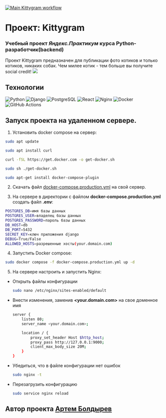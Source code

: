 [![Main Kittygram workflow](https://github.com/artymonae/kittygram_final/actions/workflows/main.yml/badge.svg)](https://github.com/artymonae/kittygram_final/actions/workflows/main.yml)
# Проект: Kittygram
### Учебный проект *Яндекс.Практикум* курса Python-разработчик(backend)


Проект Kittygram предназначен для публикации фото котиков и только котиков, никаких собак.
Чем милее котик - тем больше вы получите social credit!
![](https://media4.giphy.com/media/v1.Y2lkPTc5MGI3NjExYjN1OWcxNWd2YTJ3cmRob3JieTNndHBsaDI2ZDNoNnBzeGR4YWMzcyZlcD12MV9pbnRlcm5hbF9naWZfYnlfaWQmY3Q9Zw/EvN5Pe56MOPJY7JmHR/giphy.gif)

## Технологии
![Python](https://media1.giphy.com/media/v1.Y2lkPTc5MGI3NjExZG8wOGVqNDV3ZTA2Z2pnYTFrY2hndms3ZHc2OW05MmIybDJqMHdvbiZlcD12MV9pbnRlcm5hbF9naWZfYnlfaWQmY3Q9Zw/KAq5w47R9rmTuvWOWa/giphy.gif)
![Django](https://img.shields.io/badge/Django-092E20?logo=django&logoColor=white)
![PostgreSQL](https://img.shields.io/badge/PostgreSQL-336791?logo=postgresql&logoColor=white)
![React](https://img.shields.io/badge/React-61DAFB?logo=react&logoColor=black)
![Nginx](https://img.shields.io/badge/Nginx-009639?logo=nginx&logoColor=white)
![Docker](https://img.shields.io/badge/Docker-2496ED?logo=docker&logoColor=white)
![GitHub Actions](https://img.shields.io/badge/GitHub_Actions-2088FF?logo=github-actions&logoColor=white)



## Запуск проекта на удаленном сервере.

1. Установить docker compose на сервер:
```bash
sudo apt update
```
```bash
sudo apt install curl
```
```bash
curl -fSL https://get.docker.com -o get-docker.sh
```
```bash
sudo sh ./get-docker.sh
```
```bash
sudo apt-get install docker-compose-plugin
```

2. Скачать файл [docker-compose.production.yml](https://github.com/artymonae/kittygram_final/blob/main/docker-compose.production.yml) на свой сервер.

3. На сервере в директории с файлом **docker-compose.production.yml** создать файл  **.env**:
``` bash
POSTGRES_DB=имя базы данных
POSTGRES_USER=владелец базы данных
POSTGRES_PASSWORD=пароль базы данных
DB_HOST=db
DB_PORT=5432
SECRET_KEY=ключ приложения django
DEBUG=True/False
ALLOWED_HOSTS=разрешенные хосты(your.domain.com)
```
4. Запустить Docker compose:
``` bash
sudo docker compose -f docker-compose.production.yml up -d
```
5. На сервере настроить и запустить Nginx:
- Открыть файлы конфигурации
    ``` bash
    sudo nano /etc/nginx/sites-enabled/default
    ```
- Внести изменения, заменив **<your.domain.com>** на свое доменное имя
    ``` bash 
    server {
        listen 80;
        server_name <your.domain.com>;

        location / {
            proxy_set_header Host $http_host;
            proxy_pass http://127.0.0.1:9000;
            client_max_body_size 20M;
        }
    }
    ```
- Убедиться, что в файле конфигурации нет ошибок
    ``` bash
    sudo nginx -t
    ```
- Перезагрузить конфигурацию
    ``` bash
    sudo service nginx reload
    ```

## Автор проекта [**Артем Болдырев**](https://github.com/artymonae)